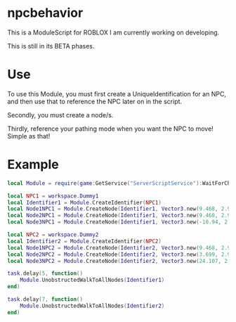 # npcbehavior
This is a ModuleScript for ROBLOX I am currently working on developing.

This is still in its BETA phases.

# Use
To use this Module, you must first create a UniqueIdentification for an NPC, and then use that to reference the NPC later on in the script.

Secondly, you must create a node/s.

Thirdly, reference your pathing mode when you want the NPC to move! Simple as that!

# Example
```lua
local Module = require(game:GetService("ServerScriptService"):WaitForChild("NPCBehavior", 5))

local NPC1 = workspace.Dummy1
local Identifier1 = Module.CreateIdentifier(NPC1)
local Node1NPC1 = Module.CreateNode(Identifier1, Vector3.new(9.468, 2.929, -1.774))
local Node2NPC1 = Module.CreateNode(Identifier1, Vector3.new(9.468, 2.929, -35.834))
local Node3NPC1 = Module.CreateNode(Identifier1, Vector3.new(-10.94, 2.929, -35.834))

local NPC2 = workspace.Dummy2
local Identifier2 = Module.CreateIdentifier(NPC2)
local Node1NPC2 = Module.CreateNode(Identifier2, Vector3.new(9.468, 2.929, -1.774))
local Node2NPC2 = Module.CreateNode(Identifier2, Vector3.new(3.699, 2.929, -44.206))
local Node3NPC2 = Module.CreateNode(Identifier2, Vector3.new(24.107, 2.929, -44.206))

task.delay(5, function()
	Module.UnobstructedWalkToAllNodes(Identifier1)
end)

task.delay(7, function()
	Module.UnobstructedWalkToAllNodes(Identifier2)
end)
```
